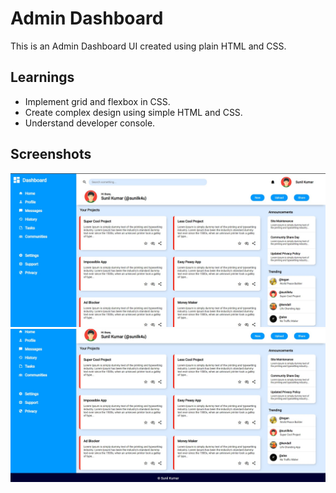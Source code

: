# Admin Dashboard
This is an Admin Dashboard UI created using plain HTML and CSS.

## Learnings
* Implement grid and flexbox in CSS.
* Create complex design using simple HTML and CSS.
* Understand developer console.

## Screenshots
![admin-dashboard](./screenshots/ss1.jpg)
![admin-dashboard-copyright](./screenshots/ss2.jpg)